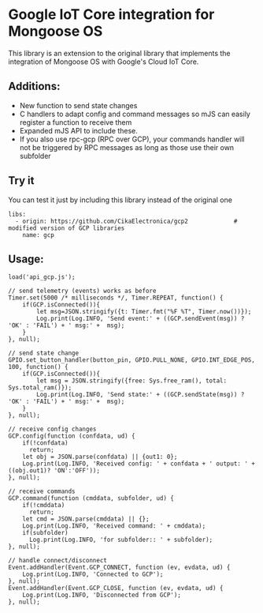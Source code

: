 # Google IoT Core integration for Mongoose OS

This library is an extension to the original library that implements the integration of Mongoose OS with Google's Cloud IoT Core.

## Additions:

- New function to send state changes
- C handlers to adapt config and command messages so mJS can easily register a function to receive them
- Expanded mJS API to include these.
- If you also use rpc-gcp (RPC over GCP), your commands handler will not be triggered by RPC messages as long as those use their own subfolder

## Try it

You can test it just by including this library instead of the original one
```
libs:
  - origin: https://github.com/CikaElectronica/gcp2             # modified version of GCP libraries
    name: gcp
```

## Usage:

```
load('api_gcp.js');

// send telemetry (events) works as before
Timer.set(5000 /* milliseconds */, Timer.REPEAT, function() {
    if(GCP.isConnected()){
        let msg=JSON.stringify({t: Timer.fmt("%F %T", Timer.now())});
        Log.print(Log.INFO, 'Send event:' + ((GCP.sendEvent(msg)) ? 'OK' : 'FAIL') + ' msg:' +  msg);
    }
}, null);

// send state change
GPIO.set_button_handler(button_pin, GPIO.PULL_NONE, GPIO.INT_EDGE_POS, 100, function() {
    if(GCP.isConnected()){
        let msg = JSON.stringify({free: Sys.free_ram(), total: Sys.total_ram()}); 
        Log.print(Log.INFO, 'Send state:' + ((GCP.sendState(msg)) ? 'OK' : 'FAIL') + ' msg:' +  msg);
    }
}, null);

// receive config changes
GCP.config(function (confdata, ud) {
    if(!confdata)
      return;
    let obj = JSON.parse(confdata) || {out1: 0};
    Log.print(Log.INFO, 'Received config: ' + confdata + ' output: ' + ((obj.out1)? 'ON':'OFF'));
}, null);

// receive commands
GCP.command(function (cmddata, subfolder, ud) {
    if(!cmddata)
      return;
    let cmd = JSON.parse(cmddata) || {};
    Log.print(Log.INFO, 'Received command: ' + cmddata);
    if(subfolder)
      Log.print(Log.INFO, 'for subfolder:: ' + subfolder);
}, null);

// handle connect/disconnect
Event.addHandler(Event.GCP_CONNECT, function (ev, evdata, ud) {
    Log.print(Log.INFO, 'Connected to GCP');
}, null);
Event.addHandler(Event.GCP_CLOSE, function (ev, evdata, ud) {
    Log.print(Log.INFO, 'Disconnected from GCP');
}, null);
```
